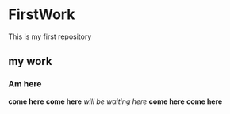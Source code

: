 # FirstWork
This is my first repository
## my work 
### Am here
**come here**
**come here**
*will be waiting here*
**come here**
**come here**
